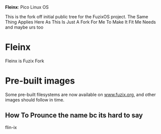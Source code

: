 **Fleinx**: Pico Linux OS 

This is the fork off initial public tree for the  FuzixOS project. The Same Thing Applies Here As This Is Just A Fork For Me To Make It Fit Me Needs and maybe urs too

# Fleinx

Fleinx is Fuzix Fork

# Pre-built images

Some pre-built filesystems are now available on www.fuzix.org, and other
images should follow in time.

## How To Prounce the name bc its hard to say

flin-ix
